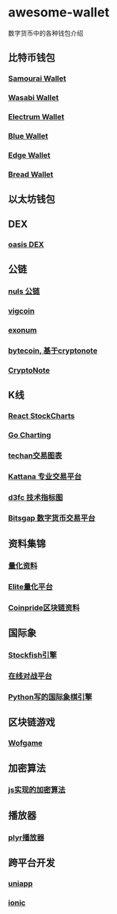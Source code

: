 # awesome-wallet
数字货币中的各种钱包介绍

## 比特币钱包

### [Samourai Wallet](https://samouraiwallet.com/)

### [Wasabi Wallet](https://www.wasabiwallet.io/)

### [Electrum Wallet](https://electrum.org/#home)
### [Blue Wallet](https://github.com/bluewallet/bluewallet)
### [Edge Wallet](https://github.com/EdgeApp)
### [Bread Wallet](https://github.com/breadwallet/breadwallet-android)

## 以太坊钱包

## DEX

### [oasis DEX](https://github.com/OasisDEX/oasis-react)

## 公链

### [nuls 公链](https://github.com/nuls-io/nuls-v2)
### [vigcoin](https://github.com/vigcoin)
### [exonum](https://github.com/exonum)
### [bytecoin, 基于cryptonote](https://github.com/bcndev/bytecoin)
### [CryptoNote](https://github.com/cryptonotefoundation/cryptonote)

## K线

### [React StockCharts](https://github.com/rrag/react-stockcharts)
### [Go Charting](https://gocharting.com)
### [techan交易图表](https://github.com/stock-chart/techan.js)
### [Kattana 专业交易平台](https://kattana.trade/pricing.html)
### [d3fc 技术指标图](https://github.com/ColinEberhardt/d3fc-technical-indicator)
### [Bitsgap 数字货币交易平台](https://bitsgap.com/)

## 资料集锦

### [量化资料](https://github.com/EliteQuant/EliteQuant)
### [Elite量化平台](https://gitee.com/EliteQuant)
### [Coinpride区块链资料](https://github.com/coinpride/CryptoList)

## 国际象
### [Stockfish引擎](https://github.com/official-stockfish/Stockfish)
### [在线对战平台](https://chessui.com/chess.html#)
### [Python写的国际象棋引擎](https://lucaschess.pythonanywhere.com/index?lang=en)

## 区块链游戏
### [Wofgame](https://wofgame.github.io/)

## 加密算法

### [js实现的加密算法](http://cryptocoinjs.com/modules/crypto/crypto-hashing/)

## 播放器
### [plyr播放器](https://github.com/sampotts/plyr#api)

## 跨平台开发
### [uniapp](https://uniapp.dcloud.io)
### [ionic](https://ionicframework.com)
